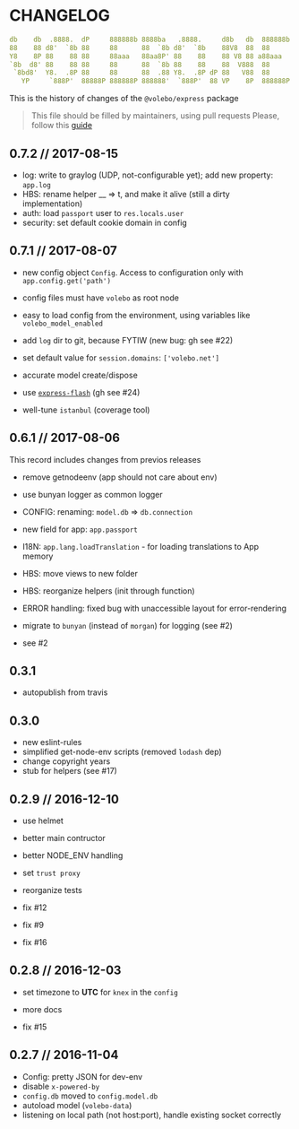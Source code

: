 # CHANGELOG

```yaml
db    db  .8888.  dP     888888b 8888ba   .8888.     d8b   db  888888b d8888P
88    88 d8'  `8b 88     88      88  `8b d8'  `8b    88V8  88  88        88
Y8    8P 88    88 88     88aaa   88aa8P' 88    88    88 V8 88 a88aaa     88
`8b  d8' 88    88 88     88      88  `8b 88    88    88  V888  88        88
 `8bd8'  Y8.  .8P 88     88      88  .88 Y8.  .8P dP 88   V88  88        88
   YP     `888P'  88888P 888888P 888888'  `888P'  88 VP    8P  888888P   dP
```

This is the history of changes of the `@volebo/express` package

> This file should be filled by maintainers, using pull requests
> Please, follow this [guide](http://keepachangelog.com/en/0.3.0/)

## 0.7.2 // 2017-08-15

* log: write to graylog (UDP, not-configurable yet); add new property: `app.log`
* HBS: rename helper __ => t, and make it alive (still a dirty implementation)
* auth: load `passport` user to `res.locals.user`
* security: set default cookie domain in config

## 0.7.1 // 2017-08-07

* new config object `Config`. Access to configuration only with `app.config.get('path')`
* config files must have `volebo` as root node
* easy to load config from the environment, using variables like `volebo_model_enabled`
* add `log` dir to git, because FYTIW (new bug: gh see #22)
* set default value for `session.domains`: `['volebo.net']`
* accurate model create/dispose
* use [`express-flash`](https://www.npmjs.com/package/express-flash) (gh see #24)

* well-tune `istanbul` (coverage tool)

## 0.6.1 // 2017-08-06

This record includes changes from previos releases

* remove getnodeenv (app should not care about env)
* use bunyan logger as common logger
* CONFIG: renaming: `model.db` => `db.connection`
* new field for app: `app.passport`
* I18N: `app.lang.loadTranslation` - for loading translations to App memory
* HBS: move views to new folder
* HBS: reorganize helpers (init through function)
* ERROR handling: fixed bug with unaccessible layout for error-rendering
* migrate to `bunyan` (instead of `morgan`) for logging (see #2)

* see #2

## 0.3.1

* autopublish from travis

## 0.3.0

* new eslint-rules
* simplified get-node-env scripts (removed `lodash` dep)
* change copyright years
* stub for helpers (see #17)

## 0.2.9 // 2016-12-10

* use helmet
* better main contructor
* better NODE_ENV handling
* set `trust proxy`
* reorganize tests

* fix #12
* fix #9
* fix #16

## 0.2.8 // 2016-12-03

* set timezone to **UTC** for `knex` in the `config`
* more docs

* fix #15

## 0.2.7 // 2016-11-04

* Config: pretty JSON for dev-env
* disable `x-powered-by`
* `config.db` moved to `config.model.db`
* autoload model (`volebo-data`)
* listening on local path (not host:port), handle existing socket correctly
